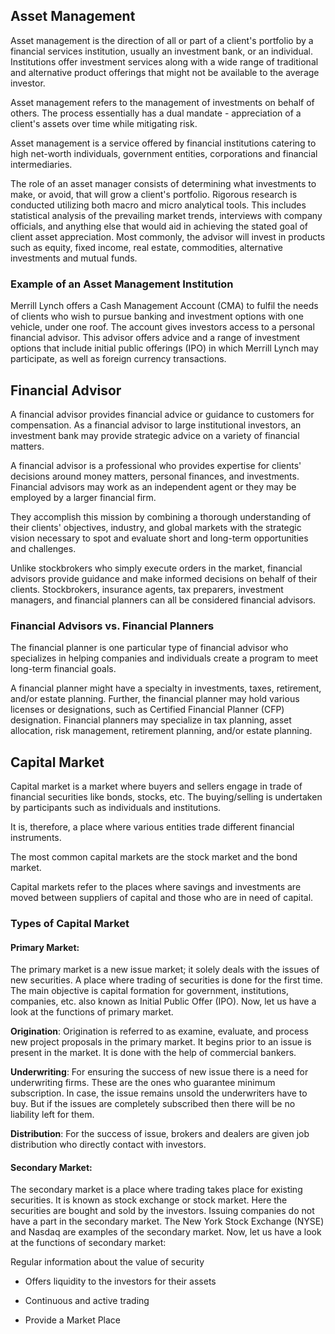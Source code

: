 ## Asset Management

Asset management is the direction of all or part of a client's portfolio by a financial services institution, usually an investment bank, or an individual. Institutions offer investment services along with a wide range of traditional and alternative product offerings that might not be available to the average investor.

Asset management refers to the management of investments on behalf of others. The process essentially has a dual mandate - appreciation of a client's assets over time while mitigating risk.

Asset management is a service offered by financial institutions catering to high net-worth individuals, government entities, corporations and financial intermediaries.

The role of an asset manager consists of determining what investments to make, or avoid, that will grow a client's portfolio. Rigorous research is conducted utilizing both macro and micro analytical tools. This includes statistical analysis of the prevailing market trends, interviews with company officials, and anything else that would aid in achieving the stated goal of client asset appreciation. Most commonly, the advisor will invest in products such as equity, fixed income, real estate, commodities, alternative investments and mutual funds.

### Example of an Asset Management Institution
Merrill Lynch offers a Cash Management Account (CMA) to fulfil the needs of clients who wish to pursue banking and investment options with one vehicle, under one roof. The account gives investors access to a personal financial advisor. This advisor offers advice and a range of investment options that include initial public offerings (IPO) in which Merrill Lynch may participate, as well as foreign currency transactions.

## Financial Advisor
A financial advisor provides financial advice or guidance to customers for compensation.
As a financial advisor to large institutional investors, an investment bank may provide strategic advice on a variety of financial matters.

A financial advisor is a professional who provides expertise for clients' decisions around money matters, personal finances, and investments.
Financial advisors may work as an independent agent or they may be employed by a larger financial firm.

They accomplish this mission by combining a thorough understanding of their clients' objectives, industry, and global markets with the strategic vision necessary to spot and evaluate short and long-term opportunities and challenges.

Unlike stockbrokers who simply execute orders in the market, financial advisors provide guidance and make informed decisions on behalf of their clients.
Stockbrokers, insurance agents, tax preparers, investment managers, and financial planners can all be considered financial advisors.

### Financial Advisors vs. Financial Planners
The financial planner is one particular type of financial advisor who specializes in helping companies and individuals create a program to meet long-term financial goals.

A financial planner might have a specialty in investments, taxes, retirement, and/or estate planning. Further, the financial planner may hold various licenses or designations, such as Certified Financial Planner (CFP) designation. Financial planners may specialize in tax planning, asset allocation, risk management, retirement planning, and/or estate planning.

## Capital Market

Capital market is a market where buyers and sellers engage in trade of financial securities like bonds, stocks, etc. The buying/selling is undertaken by participants such as individuals and institutions.

It is, therefore, a place where various entities trade different financial instruments.

The most common capital markets are the stock market and the bond market.

Capital markets refer to the places where savings and investments are moved between suppliers of capital and those who are in need of capital.

### Types of Capital Market

#### Primary Market:

The primary market is a new issue market; it solely deals with the issues of new securities. A place where trading of securities is done for the first time. The main objective is capital formation for government, institutions, companies, etc. also known as Initial Public Offer (IPO). Now, let us have a look at the functions of primary market.

**Origination**: Origination is referred to as examine, evaluate, and process new project proposals in the primary market. It begins prior to an issue is present in the market. It is done with the help of commercial bankers.

**Underwriting**: For ensuring the success of new issue there is a need for underwriting firms. These are the ones who guarantee minimum subscription. In case, the issue remains unsold the underwriters have to buy. But if the issues are completely subscribed then there will be no liability left for them.

**Distribution**: For the success of issue, brokers and dealers are given job distribution who directly contact with investors.

#### Secondary Market:

The secondary market is a place where trading takes place for existing securities. It is known as stock exchange or stock market. Here the securities are bought and sold by the investors. Issuing companies do not have a part in the secondary market. The New York Stock Exchange (NYSE) and Nasdaq are examples of the secondary market. Now, let us have a look at the functions of secondary market:

Regular information about the value of security

 - Offers liquidity to the investors for their assets
   
 - Continuous and active trading
   
 - Provide a Market Place
